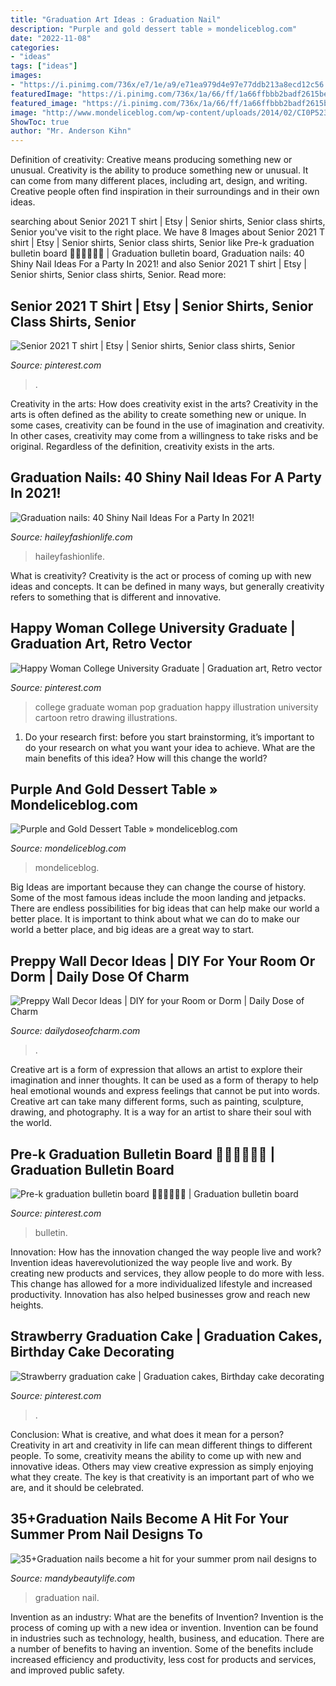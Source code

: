 ```yaml
---
title: "Graduation Art Ideas : Graduation Nail"
description: "Purple and gold dessert table » mondeliceblog.com"
date: "2022-11-08"
categories:
- "ideas"
tags: ["ideas"]
images:
- "https://i.pinimg.com/736x/e7/1e/a9/e71ea979d4e97e77ddb213a8ecd12c56.jpg"
featuredImage: "https://i.pinimg.com/736x/1a/66/ff/1a66ffbbb2badf2615be247be03a0dc7.jpg"
featured_image: "https://i.pinimg.com/736x/1a/66/ff/1a66ffbbb2badf2615be247be03a0dc7.jpg"
image: "http://www.mondeliceblog.com/wp-content/uploads/2014/02/CI0P52363.jpg"
ShowToc: true
author: "Mr. Anderson Kihn"
---
```



Definition of creativity: Creative means producing something new or unusual.
Creativity is the ability to produce something new or unusual. It can come from many different places, including art, design, and writing. Creative people often find inspiration in their surroundings and in their own ideas.

	

		
searching about Senior 2021 T shirt | Etsy | Senior shirts, Senior class shirts, Senior you've visit to the right place. We have 8 Images about Senior 2021 T shirt | Etsy | Senior shirts, Senior class shirts, Senior like Pre-k graduation bulletin board 👨🏻‍🎓👩🏻‍🎓 | Graduation bulletin board, Graduation nails: 40 Shiny Nail Ideas For a Party In 2021! and also Senior 2021 T shirt | Etsy | Senior shirts, Senior class shirts, Senior. Read more:
		
    
## Senior 2021 T Shirt | Etsy | Senior Shirts, Senior Class Shirts, Senior

<img loading=lazy src="https://i.pinimg.com/736x/1a/66/ff/1a66ffbbb2badf2615be247be03a0dc7.jpg" onerror="this.onerror=null;this.src='https://tse4.mm.bing.net/th?id=OIP.Xult8nPJmgOI0bCd3zFi_wHaJ3&amp;pid=15.1';" alt="Senior 2021 T shirt | Etsy | Senior shirts, Senior class shirts, Senior">

_Source: pinterest.com_

>. 

	

Creativity in the arts: How does creativity exist in the arts?
Creativity in the arts is often defined as the ability to create something new or unique. In some cases, creativity can be found in the use of imagination and creativity. In other cases, creativity may come from a willingness to take risks and be original. Regardless of the definition, creativity exists in the arts.

    
## Graduation Nails: 40 Shiny Nail Ideas For A Party In 2021!

<img loading=lazy src="https://haileyfashionlife.com/wp-content/uploads/2021/05/29-7-768x1152.jpg" onerror="this.onerror=null;this.src='https://tse1.mm.bing.net/th?id=OIP.5NqIsxgk6A30q1qxFV4CQgHaLH&amp;pid=15.1';" alt="Graduation nails: 40 Shiny Nail Ideas For a Party In 2021!">

_Source: haileyfashionlife.com_

>haileyfashionlife. 

	

What is creativity?
Creativity is the act or process of coming up with new ideas and concepts. It can be defined in many ways, but generally creativity refers to something that is different and innovative.

    
## Happy Woman College University Graduate | Graduation Art, Retro Vector

<img loading=lazy src="https://i.pinimg.com/736x/f6/ed/d7/f6edd794e9d1cc5e60181c4ed507658c.jpg" onerror="this.onerror=null;this.src='https://tse1.mm.bing.net/th?id=OIP.59qui_PIyLxDqHaNCrnO3QHaLH&amp;pid=15.1';" alt="Happy Woman College University Graduate | Graduation art, Retro vector">

_Source: pinterest.com_

>college graduate woman pop graduation happy illustration university cartoon retro drawing illustrations. 

	

1. Do your research first: before you start brainstorming, it’s important to do your research on what you want your idea to achieve. What are the main benefits of this idea? How will this change the world?

    
## Purple And Gold Dessert Table » Mondeliceblog.com

<img loading=lazy src="http://www.mondeliceblog.com/wp-content/uploads/2014/02/CI0P52363.jpg" onerror="this.onerror=null;this.src='https://tse2.mm.bing.net/th?id=OIP.4-nrJ2pThru-qhqW_FSKvgHaE8&amp;pid=15.1';" alt="Purple and Gold Dessert Table » mondeliceblog.com">

_Source: mondeliceblog.com_

>mondeliceblog. 

	

Big Ideas are important because they can change the course of history. Some of the most famous ideas include the moon landing and jetpacks. There are endless possibilities for big ideas that can help make our world a better place. It is important to think about what we can do to make our world a better place, and big ideas are a great way to start.

    
## Preppy Wall Decor Ideas | DIY For Your Room Or Dorm | Daily Dose Of Charm

<img loading=lazy src="https://dailydoseofcharm.com/wp-content/uploads/2015/09/rope-and-clothes-pins-to-display-photos.jpg" onerror="this.onerror=null;this.src='https://tse4.mm.bing.net/th?id=OIP.SSBZwneyNJfuLdrrrY6sNQHaLZ&amp;pid=15.1';" alt="Preppy Wall Decor Ideas | DIY for your Room or Dorm | Daily Dose of Charm">

_Source: dailydoseofcharm.com_

>. 

	

Creative art is a form of expression that allows an artist to explore their imagination and inner thoughts. It can be used as a form of therapy to help heal emotional wounds and express feelings that cannot be put into words. Creative art can take many different forms, such as painting, sculpture, drawing, and photography. It is a way for an artist to share their soul with the world.

    
## Pre-k Graduation Bulletin Board 👨🏻‍🎓👩🏻‍🎓 | Graduation Bulletin Board

<img loading=lazy src="https://i.pinimg.com/736x/e7/1e/a9/e71ea979d4e97e77ddb213a8ecd12c56.jpg" onerror="this.onerror=null;this.src='https://tse4.mm.bing.net/th?id=OIP.x41cdkK2AHBzD_jypaU6OQHaNL&amp;pid=15.1';" alt="Pre-k graduation bulletin board 👨🏻‍🎓👩🏻‍🎓 | Graduation bulletin board">

_Source: pinterest.com_

>bulletin. 

	

Innovation: How has the innovation changed the way people live and work?
Invention ideas haverevolutionized the way people live and work. By creating new products and services, they allow people to do more with less. This change has allowed for a more individualized lifestyle and increased productivity. Innovation has also helped businesses grow and reach new heights.

    
## Strawberry Graduation Cake | Graduation Cakes, Birthday Cake Decorating

<img loading=lazy src="https://i.pinimg.com/736x/33/c8/4a/33c84aa3f0456e7f9e90fa15095f7a67.jpg" onerror="this.onerror=null;this.src='https://tse2.mm.bing.net/th?id=OIP.EO7IybXkVoDnsDWbLEBY7gHaKH&amp;pid=15.1';" alt="Strawberry graduation cake | Graduation cakes, Birthday cake decorating">

_Source: pinterest.com_

>. 

	

Conclusion: What is creative, and what does it mean for a person?
Creativity in art and creativity in life can mean different things to different people. To some, creativity means the ability to come up with new and innovative ideas. Others may view creative expression as simply enjoying what they create. The key is that creativity is an important part of who we are, and it should be celebrated.

    
## 35+Graduation Nails Become A Hit For Your Summer Prom Nail Designs To

<img loading=lazy src="https://mandybeautylife.com/wp-content/uploads/2021/05/35-9.jpg" onerror="this.onerror=null;this.src='https://tse4.mm.bing.net/th?id=OIP.UjhSGeMbf0eFkdZ0kdAixwHaLH&amp;pid=15.1';" alt="35+Graduation nails become a hit for your summer prom nail designs to">

_Source: mandybeautylife.com_

>graduation nail. 

	

Invention as an industry: What are the benefits of Invention?
Invention is the process of coming up with a new idea or invention. Invention can be found in industries such as technology, health, business, and education. There are a number of benefits to having an invention. Some of the benefits include increased efficiency and productivity, less cost for products and services, and improved public safety.

